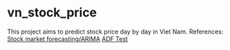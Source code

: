# vn_stock_price
This project aims to predict stock price day by day in Viet Nam.
References: [Stock market forecasting/ARIMA](https://www.kaggle.com/code/nageshsingh/stock-market-forecasting-arima)
[ADF Test](https://www.machinelearningplus.com/time-series/augmented-dickey-fuller-test/)
